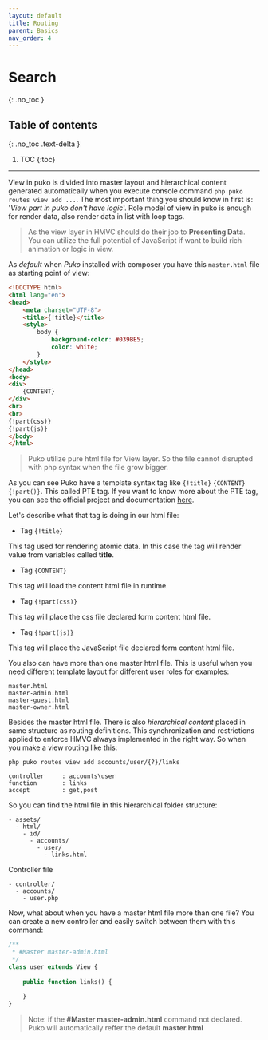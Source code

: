 ```yaml
---
layout: default
title: Routing
parent: Basics
nav_order: 4
---
```


# Search
{: .no_toc }

## Table of contents
{: .no_toc .text-delta }

1. TOC
{:toc}

---

View in puko is divided into master layout and hierarchical content generated automatically when you execute
console command `php puko routes view add ...`. The most important thing you should know in first is: '_View part in puko don't have logic_'.
Role model of view in puko is enough for render data, also render data in list with loop tags.

> As the view layer in HMVC should do their job to **Presenting Data**. 
> You can utilize the full potential of JavaScript if want to build rich animation or logic in view. 

As *default* when *Puko* installed with composer you have this `master.html` file as starting point of view:

```html
<!DOCTYPE html>
<html lang="en">
<head>
    <meta charset="UTF-8">
    <title>{!title}</title>
    <style>
        body {
            background-color: #039BE5;
            color: white;
        }
    </style>
</head>
<body>
<div>
    {CONTENT}
</div>
<br>
<br>
{!part(css)}
{!part(js)}
</body>
</html>
```

> Puko utilize pure html file for View layer. So the file cannot disrupted with php syntax when the file grow bigger.

As you can see Puko have a template syntax tag like `{!title}` `{CONTENT}` `{!part()}`. This called PTE tag.
If you want to know more about the PTE tag, you can see the official project and documentation [here](https://github.com/Velliz/pte). 

Let's describe what that tag is doing in our html file:

* Tag `{!title}`

This tag used for rendering atomic data. In this case the tag will render value from variables called **title**.
 
* Tag `{CONTENT}`

This tag will load the content html file in runtime.

* Tag `{!part(css)}`

This tag will place the css file declared form content html file.

* Tag `{!part(js)}`

This tag will place the JavaScript file declared form content html file.

You also can have more than one master html file. 
This is useful when you need different template layout for different user roles for examples:

```text
master.html
master-admin.html
master-guest.html
master-owner.html
```

Besides the master html file. There is also _hierarchical content_ placed in same structure as routing definitions.
This synchronization and restrictions applied to enforce HMVC always implemented in the right way. 
So when you make a view routing like this:

`php puko routes view add accounts/user/{?}/links`

```text
controller     : accounts\user
function       : links
accept         : get,post
```

So you can find the html file in this hierarchical folder structure:

```text
- assets/
  - html/
    - id/
      - accounts/
        - user/
          - links.html
```

Controller file

```text
- controller/
  - accounts/
    - user.php
```

Now, what about when you have a master html file more than one file? 
You can create a new controller and easily switch between them with this command:

```php
/**
 * #Master master-admin.html
 */
class user extends View {
    
    public function links() {
    
    }
}
```

> Note: if the **#Master master-admin.html** command not declared. Puko will automatically reffer the default **master.html**